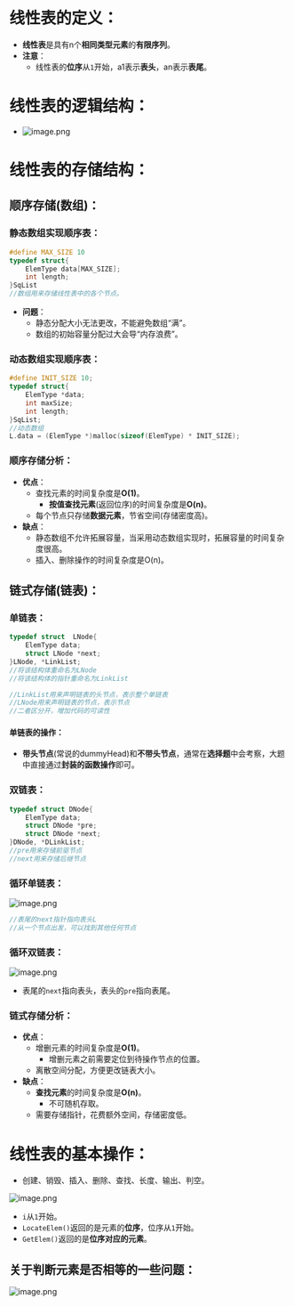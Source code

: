 # 线性表的定义：
- **线性表**是具有n个**相同类型元素**的**有限序列**。
- **注意**：
   - 线性表的**位序**从`1`开始，a1表示**表头**，an表示**表尾**。
# 线性表的逻辑结构：

- ![image.png](https://cdn.nlark.com/yuque/0/2024/png/35940756/1722873268221-40f21ed5-8e79-4dd8-a57e-2e4b8a8e4b57.png#averageHue=%23fdfdfb&clientId=ud34acc0a-38ab-4&from=paste&height=67&id=ua70b9c96&originHeight=133&originWidth=1003&originalType=binary&ratio=2&rotation=0&showTitle=false&size=35452&status=done&style=none&taskId=uf2e5f94d-476e-4b07-9c12-d64c345e667&title=&width=501.5)
# 线性表的存储结构：
## 顺序存储(数组)：
### 静态数组实现顺序表：
```c
#define MAX_SIZE 10
typedef struct{
    ElemType data[MAX_SIZE];
    int length;
}SqList
//数组用来存储线性表中的各个节点。
```

- **问题**：
   - 静态分配大小无法更改，不能避免数组“满”。
   - 数组的初始容量分配过大会导“内存浪费”。
### 动态数组实现顺序表：
```c
#define INIT_SIZE 10;
typedef struct{
    ElemType *data;
    int maxSize;
    int length;
}SqList;
//动态数组
L.data = (ElemType *)malloc(sizeof(ElemType) * INIT_SIZE);
```
### 顺序存储分析：

- **优点**：
   - 查找元素的时间复杂度是**O(1)**。
      - **按值查找元素**(返回位序)的时间复杂度是**O(n)**。
   - 每个节点只存储**数据元素**，节省空间(存储密度高)。
- **缺点**：
   - 静态数组不允许拓展容量，当采用动态数组实现时，拓展容量的时间复杂度很高。
   - 插入、删除操作的时间复杂度是O(n)。
## 链式存储(链表)：
### 单链表：
```c
typedef struct 	LNode{
    ElemType data;
    struct LNode *next;
}LNode, *LinkList;
//将该结构体重命名为LNode
//将该结构体的指针重命名为LinkList

//LinkList用来声明链表的头节点，表示整个单链表
//LNode用来声明链表的节点，表示节点
//二者区分开，增加代码的可读性

```
#### 单链表的操作：

- **带头节点**(常说的dummyHead)和**不带头节点**，通常在**选择题**中会考察，大题中直接通过**封装的函数操作**即可。
### 双链表：
```c
typedef struct DNode{
    ElemType data;
    struct DNode *pre;
    struct DNode *next;
}DNode, *DLinkList;
//pre用来存储前驱节点
//next用来存储后继节点
```
### 循环单链表：
![image.png](https://cdn.nlark.com/yuque/0/2024/png/35940756/1722950272694-45803e77-2ccc-4be4-ad3a-17452570606a.png#averageHue=%23fbf4ef&clientId=u37b00c12-27e2-4&from=paste&height=187&id=u9bb27609&originHeight=373&originWidth=1095&originalType=binary&ratio=2&rotation=0&showTitle=false&size=26687&status=done&style=none&taskId=u4ac86bc2-5540-43a1-abc8-a88c2463174&title=&width=547.5)
```c
//表尾的next指针指向表头L
//从一个节点出发，可以找到其他任何节点
```
### 循环双链表：
![image.png](https://cdn.nlark.com/yuque/0/2024/png/35940756/1722950359796-9e435679-a764-410c-9ebe-43a85891c452.png#averageHue=%23f9f0eb&clientId=u37b00c12-27e2-4&from=paste&height=154&id=uc5fc060e&originHeight=308&originWidth=1218&originalType=binary&ratio=2&rotation=0&showTitle=false&size=24398&status=done&style=none&taskId=u9bae1efb-b0ed-43fb-87e2-58b1cc05319&title=&width=609)

- 表尾的`next`指向表头，表头的`pre`指向表尾。
### 链式存储分析：

- **优点**：
   - 增删元素的时间复杂度是**O(1)**。
      - 增删元素之前需要定位到待操作节点的位置。
   - 离散空间分配，方便更改链表大小。
- **缺点**：
   - **查找元素**的时间复杂度是**O(n)**。
      - 不可随机存取。
   - 需要存储指针，花费额外空间，存储密度低。
# 线性表的基本操作：

- 创建、销毁、插入、删除、查找、长度、输出、判空。

![image.png](https://cdn.nlark.com/yuque/0/2024/png/35940756/1722873128776-7684aba7-2d34-4a36-a59e-758f80358252.png#averageHue=%23f7f4ef&clientId=ud34acc0a-38ab-4&from=paste&height=328&id=u3e0af721&originHeight=655&originWidth=1843&originalType=binary&ratio=2&rotation=0&showTitle=false&size=422959&status=done&style=none&taskId=u97b3c300-0b9b-42b1-86c7-35ea728148b&title=&width=921.5)

- `i`从`1`开始。
- `LocateElem()`返回的是元素的**位序**，位序从`1`开始。
- `GetElem()`返回的是**位序对应的元素**。
## 关于判断元素是否相等的一些问题：
![image.png](https://cdn.nlark.com/yuque/0/2024/png/35940756/1722945747946-5b99ab15-7281-42aa-a354-3cbff43db0f8.png#averageHue=%23fcfaf9&clientId=u37b00c12-27e2-4&from=paste&height=544&id=u4d440c33&originHeight=1087&originWidth=2065&originalType=binary&ratio=2&rotation=0&showTitle=false&size=405785&status=done&style=none&taskId=u645fd8bc-1afd-481a-89a3-f825449d210&title=&width=1032.5)

